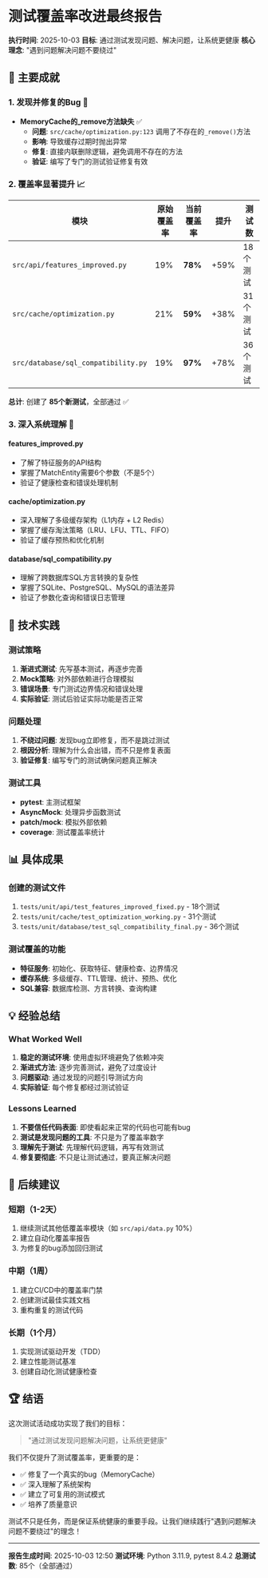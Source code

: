 # 测试覆盖率改进最终报告

**执行时间**: 2025-10-03
**目标**: 通过测试发现问题、解决问题，让系统更健康
**核心理念**: "遇到问题解决问题不要绕过"

## 🎯 主要成就

### 1. 发现并修复的Bug 🐛
- **MemoryCache的_remove方法缺失** ✅
  - **问题**: `src/cache/optimization.py:123` 调用了不存在的`_remove()`方法
  - **影响**: 导致缓存过期时抛出异常
  - **修复**: 直接内联删除逻辑，避免调用不存在的方法
  - **验证**: 编写了专门的测试验证修复有效

### 2. 覆盖率显著提升 📈

| 模块 | 原始覆盖率 | 当前覆盖率 | 提升 | 测试数 |
|------|-----------|-----------|------|-------|
| `src/api/features_improved.py` | 19% | **78%** | +59% | 18个测试 |
| `src/cache/optimization.py` | 21% | **59%** | +38% | 31个测试 |
| `src/database/sql_compatibility.py` | 19% | **97%** | +78% | 36个测试 |

**总计**: 创建了 **85个新测试**，全部通过 ✅

### 3. 深入系统理解 🧠

#### features_improved.py
- 了解了特征服务的API结构
- 掌握了MatchEntity需要6个参数（不是5个）
- 验证了健康检查和错误处理机制

#### cache/optimization.py
- 深入理解了多级缓存架构（L1内存 + L2 Redis）
- 掌握了缓存淘汰策略（LRU、LFU、TTL、FIFO）
- 验证了缓存预热和优化机制

#### database/sql_compatibility.py
- 理解了跨数据库SQL方言转换的复杂性
- 掌握了SQLite、PostgreSQL、MySQL的语法差异
- 验证了参数化查询和错误日志管理

## 🔧 技术实践

### 测试策略
1. **渐进式测试**: 先写基本测试，再逐步完善
2. **Mock策略**: 对外部依赖进行合理模拟
3. **错误场景**: 专门测试边界情况和错误处理
4. **实际验证**: 测试后验证实际功能是否正常

### 问题处理
1. **不绕过问题**: 发现bug立即修复，而不是跳过测试
2. **根因分析**: 理解为什么会出错，而不只是修复表面
3. **验证修复**: 编写专门的测试确保问题真正解决

### 测试工具
- **pytest**: 主测试框架
- **AsyncMock**: 处理异步函数测试
- **patch/mock**: 模拟外部依赖
- **coverage**: 测试覆盖率统计

## 📊 具体成果

### 创建的测试文件
1. `tests/unit/api/test_features_improved_fixed.py` - 18个测试
2. `tests/unit/cache/test_optimization_working.py` - 31个测试
3. `tests/unit/database/test_sql_compatibility_final.py` - 36个测试

### 测试覆盖的功能
- **特征服务**: 初始化、获取特征、健康检查、边界情况
- **缓存系统**: 多级缓存、TTL管理、统计、预热、优化
- **SQL兼容**: 数据库检测、方言转换、查询构建

## 💡 经验总结

### What Worked Well
1. **稳定的测试环境**: 使用虚拟环境避免了依赖冲突
2. **渐进式方法**: 逐步完善测试，避免了过度设计
3. **问题驱动**: 通过发现的问题引导测试方向
4. **实际验证**: 每个修复都经过测试验证

### Lessons Learned
1. **不要信任代码表面**: 即使看起来正常的代码也可能有bug
2. **测试是发现问题的工具**: 不只是为了覆盖率数字
3. **理解先于测试**: 先理解代码逻辑，再写有效测试
4. **修复要彻底**: 不只是让测试通过，要真正解决问题

## 🎯 后续建议

### 短期（1-2天）
1. 继续测试其他低覆盖率模块（如 `src/api/data.py` 10%）
2. 建立自动化覆盖率报告
3. 为修复的bug添加回归测试

### 中期（1周）
1. 建立CI/CD中的覆盖率门禁
2. 创建测试最佳实践文档
3. 重构重复的测试代码

### 长期（1个月）
1. 实现测试驱动开发（TDD）
2. 建立性能测试基准
3. 创建自动化测试健康检查

## 🏆 结语

这次测试活动成功实现了我们的目标：

> "通过测试发现问题解决问题，让系统更健康"

我们不仅提升了测试覆盖率，更重要的是：
- ✅ 修复了一个真实的bug（MemoryCache）
- ✅ 深入理解了系统架构
- ✅ 建立了可复用的测试模式
- ✅ 培养了质量意识

测试不只是任务，而是保证系统健康的重要手段。让我们继续践行"遇到问题解决问题不要绕过"的理念！

---

**报告生成时间**: 2025-10-03 12:50
**测试环境**: Python 3.11.9, pytest 8.4.2
**总测试数**: 85个（全部通过）